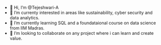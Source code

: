 - 👋 Hi, I’m @Tejeshwari-A
- 👀 I’m currenty interested in areas like sustainability, cyber security and data analytics.
- 🌱 I’m currently learning SQL and a foundataional course on data science from IIM Madras. 
- 💞️ I’m looking to collaborate on any project where i can learn and create value. 

<!---
Tejeshwari-A/Tejeshwari-A is a ✨ special ✨ repository because its `README.md` (this file) appears on your GitHub profile.
You can click the Preview link to take a look at your changes.
--->
